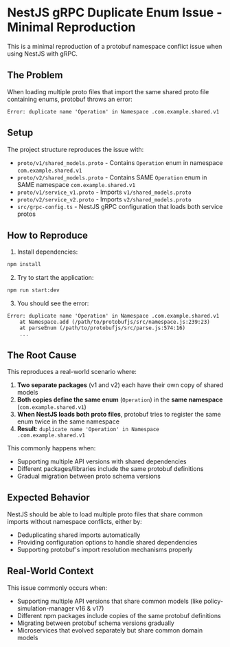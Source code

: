 # NestJS gRPC Duplicate Enum Issue - Minimal Reproduction

This is a minimal reproduction of a protobuf namespace conflict issue when using NestJS with gRPC.

## The Problem

When loading multiple proto files that import the same shared proto file containing enums, protobuf throws an error:

```
Error: duplicate name 'Operation' in Namespace .com.example.shared.v1
```

## Setup

The project structure reproduces the issue with:

- `proto/v1/shared_models.proto` - Contains `Operation` enum in namespace `com.example.shared.v1`
- `proto/v2/shared_models.proto` - Contains SAME `Operation` enum in SAME namespace `com.example.shared.v1`
- `proto/v1/service_v1.proto` - Imports `v1/shared_models.proto`  
- `proto/v2/service_v2.proto` - Imports `v2/shared_models.proto`
- `src/grpc-config.ts` - NestJS gRPC configuration that loads both service protos

## How to Reproduce

1. Install dependencies:
```bash
npm install
```

2. Try to start the application:
```bash
npm run start:dev
```

3. You should see the error:
```
Error: duplicate name 'Operation' in Namespace .com.example.shared.v1
    at Namespace.add (/path/to/protobufjs/src/namespace.js:239:23)
    at parseEnum (/path/to/protobufjs/src/parse.js:574:16)
    ...
```

## The Root Cause

This reproduces a real-world scenario where:

1. **Two separate packages** (v1 and v2) each have their own copy of shared models
2. **Both copies define the same enum** (`Operation`) in the **same namespace** (`com.example.shared.v1`)
3. **When NestJS loads both proto files**, protobuf tries to register the same enum twice in the same namespace
4. **Result**: `duplicate name 'Operation' in Namespace .com.example.shared.v1`

This commonly happens when:
- Supporting multiple API versions with shared dependencies
- Different packages/libraries include the same protobuf definitions
- Gradual migration between proto schema versions

## Expected Behavior

NestJS should be able to load multiple proto files that share common imports without namespace conflicts, either by:
- Deduplicating shared imports automatically
- Providing configuration options to handle shared dependencies
- Supporting protobuf's import resolution mechanisms properly

## Real-World Context

This issue commonly occurs when:
- Supporting multiple API versions that share common models (like policy-simulation-manager v16 & v17)
- Different npm packages include copies of the same protobuf definitions
- Migrating between protobuf schema versions gradually
- Microservices that evolved separately but share common domain models
